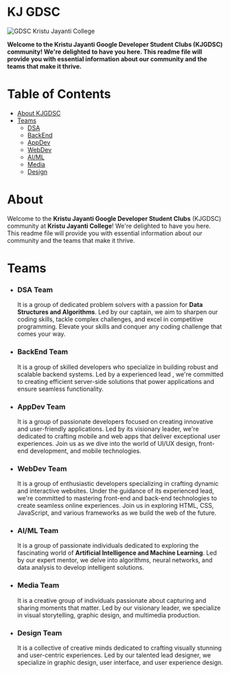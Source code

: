 # KJ GDSC

![GDSC Kristu Jayanti College](https://github.com/KJC-GDSC/KGUB/assets/85097731/5592c432-e39a-4a03-8b0b-6c8d4d4888cc)

**Welcome to the Kristu Jayanti Google Developer Student Clubs (KJGDSC) community! We're delighted to have you here. This readme file will provide you with essential information about our community and the teams that make it thrive.**

# Table of Contents
* [About KJGDSC](#About)
* [Teams](#Teams)
    * [DSA](#DSA-Team)
    * [BackEnd](#BackEnd-Team)
    * [AppDev](#AppDev-Team)
    * [WebDev](#WebDev-Team)
    * [AI/ML](#AI/ML-Team)
    * [Media](#Media-Team)
    * [Design](#Design-Team)



# About

Welcome to the **Kristu Jayanti Google Developer Student Clubs** (KJGDSC) community at **Kristu Jayanti College**! We're delighted to have you here. This readme file will provide you with essential information about our community and the teams that make it thrive.


# Teams
* ### DSA Team
    It is a group of dedicated problem solvers with a passion for **Data Structures and Algorithms**. Led by our captain, we aim to sharpen our coding skills, tackle complex challenges, and excel in competitive programming. Elevate your skills and conquer any coding challenge that comes your way.

* ### BackEnd Team
    It is a group of skilled developers who specialize in building robust and scalable backend systems. Led by a experienced lead , we're committed to creating efficient server-side solutions that power applications and ensure seamless functionality.

* ### AppDev Team
    It is a group of passionate developers focused on creating innovative and user-friendly applications. Led by its visionary leader, we're dedicated to crafting mobile and web apps that deliver exceptional user experiences. Join us as we dive into the world of UI/UX design, front-end development, and mobile technologies. 

* ### WebDev Team
    It is a group of enthusiastic developers specializing in crafting dynamic and interactive websites. Under the guidance of its experienced lead, we're committed to mastering front-end and back-end technologies to create seamless online experiences. Join us in exploring HTML, CSS, JavaScript, and various frameworks as we build the web of the future.

* ### AI/ML Team
    It is a group of passionate individuals dedicated to exploring the fascinating world of **Artificial Intelligence and Machine Learning**. Led by our expert mentor, we delve into algorithms, neural networks, and data analysis to develop intelligent solutions.

* ### Media Team
    It is a creative group of individuals passionate about capturing and sharing moments that matter. Led by our visionary leader, we specialize in visual storytelling, graphic design, and multimedia production. 

* ### Design Team
    It is a collective of creative minds dedicated to crafting visually stunning and user-centric experiences. Led by our talented lead designer, we specialize in graphic design, user interface, and user experience design.